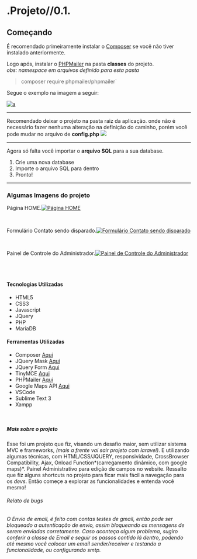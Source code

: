 # .Projeto//0.1.
## Começando
É recomendado primeiramente instalar o [Composer](https://github.com/composer/composer "Composer") se você não tiver instalado anteriormente.

Logo após, instalar o [PHPMailer](https://github.com/PHPMailer/PHPMailer "PHPMailer") na pasta **classes** do projeto. <br>
*obs: namespace em arquivos definido para esta pasta*

> composer require phpmailer/phpmailer`

Segue o exemplo na imagem a seguir:<br>

[![](https://i.imgur.com/QZ80h1N.jpg "a")](https://i.imgur.com/QZ80h1N.jpg "a")


------------
Recomendado deixar o projeto na pasta raiz da aplicação. onde não é necessário fazer nenhuma alteração na definição do caminho, porém você pode mudar no arquivo de **config.php**
[![](https://i.imgur.com/laShzSH.jpg)](https://i.imgur.com/laShzSH.jpg)

------------

Agora só falta você importar o **arquivo SQL** para a sua database.
1. Crie uma nova database
2. Importe o arquivo SQL para dentro
3. Pronto!

------------

### Algumas Imagens do projeto
Página HOME.[![Página HOME](https://i.imgur.com/m5wKGOk.jpg)](https://i.imgur.com/m5wKGOk.jpg)

<br />

Formulário Contato sendo disparado.[![Formulário Contato sendo disparado](https://i.imgur.com/zDutQex.jpg "Formulário Contato sendo disparado")](http://https://i.imgur.com/zDutQex.jpg "Formulário Contato sendo disparado")

<br />

Painel de Controle do Administrador.[![Painel de Controle do Administrador](https://i.imgur.com/AAcZ1wA.jpg "Painel de Controle do Administrador")](http://https://i.imgur.com/AAcZ1wA.jpg "Painel de Controle do Administrador")

<br /><br />



#### Tecnologias Utilizadas
- HTML5
- CSS3
- Javascript
- JQuery
- PHP
- MariaDB

#### Ferramentas Utilizadas
- Composer [Aqui](https://github.com/composer/composer "Aqui")
- JQuery Mask [Aqui](https://github.com/igorescobar/jQuery-Mask-Plugin "Aqui")
- JQuery Form [Aqui](https://github.com/jquery-form/form "Aqui")
- TinyMCE [Aqui](https://github.com/tinymce/tinymce "Aqui")
- PHPMailer [Aqui](https://github.com/PHPMailer/PHPMailer "Aqui")
- Google Maps API [Aqui](https://cloud.google.com/maps-platform?hl=pt-br "Aqui")
- VSCode 
- Sublime Text 3 
- Xampp

<br />

##### Mais sobre o projeto

Esse foi um projeto que fiz, visando um desafio maior, sem utilizar sistema MVC e frameworks, *(mais a frente vai sair projeto com laravel)*. E utilizando algumas técnicas, com HTML/CSS/JQUERY, responsividade, CrossBrowser Compatibility, Ajax, Onload Function*(carregamento dinâmico, com google maps)*. Painel Administrativo para edição de campos no website. Ressalto que fiz alguns shortcuts no projeto para ficar mais fácil a navegação para os *devs*. Então começe a explorar as funcionalidades e entenda você mesmo!

###### *Relato de bugs*
*O Envio de email, é feito com contas testes de gmail, então pode ser bloqueado a autenticação de envio, assim bloqueando as mensagens de serem enviadas corretamente. Caso aconteça algum problema, sugiro conferir a classe de Email e seguir os passos contido lá dentro, podendo até mesmo você colocar um email sender/receiver e testando a funcionalidade, ou configurando smtp.*
